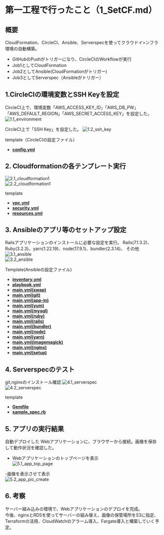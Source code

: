 # 第一工程で行ったこと（1_SetCF.md）

## 概要
CloudFormation、CircleCI、Ansible、Serverspecを使ってクラウドイ>ンフラ環境の自動構築。
- GitHubのPushがトリガーになり、CircleCIのWorkflowが実行
- Job1としてCloudFormation
- Job2としてAnsible(CloudFormationがトリガー)
- Job3としてServerspec（Ansibleがトリガー）

## 1.CircleCIの環境変数とSSH Keyを設定
CircleCI上で、環境変数「AWS_ACCESS_KEY_ID」「AWS_DB_PW」「AWS_DEFAULT_REGION」「AWS_SECRET_ACCESS_KEY」を設定した。
![1.1_environment](images1/1.1_environment.png)  

CircleCI上で「SSH Key」を設定した。
![1.2_ssh_key](images1/1.2_ssh_key.png)  

template（CircleCIの設定ファイル）
 - [**config.yml**](/template1/circleci/config.yml)  


## 2. Cloudformationの各テンプレート実行
![2.1_cloudformation1](images1/2.1_cloudformation1.png)  
![2.2_cloudformation1](images1/2.2_cloudformation1.png)

template
- [**vpc.yml**](/template1/cloudformation/vpc.yml)  
- [**security.yml**](/template1/cloudformation/security.yml) 
- [**resources.yml**](/template1/cloudformation/resources.yml)  



## 3. Ansibleのアプリ等のセットアップ設定
Railsアプリケーションのインストールに必要な設定を実行。
Rails(7.1.3.2)、Ruby(3.2.3)、yarn(1.22.19)、node(17.9.1)、bundler(2.3.14)、
その他
![3.1_ansible](images1/3.1_ansible.png)  
![3.2_ansible](images1/3.2_ansible.png) 


Template(Ansibleの設定ファイル)
 - [**inventory.yml**](/template1/ansible/inventory)  
 - [**playbook.yml**](/template1/ansible/playbook.yml)  
 - [**main.yml(swap)**](/template1/ansible/roles/swap/tasks/main.yml)  
 - [**main.yml(git)**](/template1/ansible/roles/git/tasks/main.yml)  
 - [**main.yml(app-in)**](/template1/ansible/roles/app-in/tasks/main.yml)  
 - [**main.yml(yum)**](/template1/ansible/roles/yum/tasks/main.yml) 
 - [**main.yml(mysql)**](/template1/ansible/roles/mysql/tasks/main.yml)
 - [**main.yml(ruby)**](/template1/ansible/roles/ruby/tasks/main.yml)
 - [**main.yml(rails)**](/template1/ansible/roles/rails/tasks/main.yml)
 - [**main.yml(bundler)**](/template1/ansible/roles/bundler/main.yml)
 - [**main.yml(node)**](/template1/ansible/roles/node/tasks/main.yml)
 - [**main.yml(yarn)**](/template1/ansible/roles/yarn/tasks/main.yml)
 - [**main.yml(imagemagick)**](/template1/ansible/roles/imagemagick/tasks/main.yml)
 - [**main.yml(nginx)**](/template1/ansible/roles/nginx/tasks/main.yml)
 - [**main.yml(setup)**](/template1/ansible/roles/setup/tasks/main.yml)

## 4. Serverspecのテスト
git,nginxのインストール確認
![4.1_serverspec](images1/4.1_serverspec.png)  
![4.2_serverspec](images1/4.2_serverspec.png)

template
 - [**Gemfile**](/template1/serverspec/Gemfile)  
 - [**sample_spec.rb**](/template1/serverspec/sample_spec.rb)

## 5. アプリの実行結果
自動デプロイした Webアプリケーションに、ブラウザーから接続。画像を保存して動作状況を確認した。  
- Webアプリケーションのトップページを表示    
![5.1_app_top_page](images1/5.1_app_top_page.png)  
  
-画像を表示させて表示  
![5.2_app_pic_create](images1/5.2_app_pic_create.png)


 
## 6. 考察
サーバー組み込みの環境で、Webアプリケーションのデプロイを完成。  
今後、nginxとRDSを使ってサーバーの組み替え、画像の保管場所をS3に指定、Terraformの活用、CloudWatchのアラーム導入、Fargate導入と構築していく予定。
